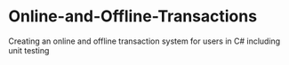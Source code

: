 # Online-and-Offline-Transactions
Creating an online and offline transaction system for users in C# including unit testing
